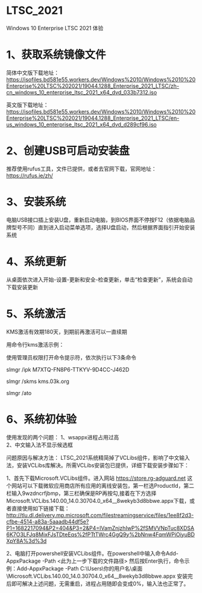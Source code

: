 # LTSC_2021
Windows 10 Enterprise LTSC 2021 体验

#  1、获取系统镜像文件
简体中文版下载地址：
https://isofiles.bd581e55.workers.dev/Windows%2010/Windows%2010%20Enterprise%20LTSC%202021/19044.1288_Enterprise_2021_LTSC/zh-cn_windows_10_enterprise_ltsc_2021_x64_dvd_033b7312.iso

英文版下载地址：
https://isofiles.bd581e55.workers.dev/Windows%2010/Windows%2010%20Enterprise%20LTSC%202021/19044.1288_Enterprise_2021_LTSC/en-us_windows_10_enterprise_ltsc_2021_x64_dvd_d289cf96.iso

# 2、创建USB可启动安装盘
推荐使用rufus工具，文件已提供，或者去官网下载，官网地址：https://rufus.ie/zh/

# 3、安装系统
电脑USB接口插上安装U盘，重新启动电脑，到BIOS界面不停按F12（依据电脑品牌型号不同）直到进入启动菜单选项，选择U盘启动，然后根据界面指引开始安装系统

# 4、系统更新
从桌面依次进入开始-设置-更新和安全-检查更新，单击“检查更新”，系统会自动下载安装更新

# 5、系统激活
KMS激活有效期180天，到期前再激活可以一直续期

用命令行kms激活示例：

使用管理员权限打开命令提示符，依次执行以下3条命令

slmgr /ipk M7XTQ-FN8P6-TTKYV-9D4CC-J462D 

slmgr /skms kms.03k.org 

slmgr /ato 

# 6、系统初体验

使用发现的两个问题：
1、wsappx进程占用过高  
2、中文输入法不显示候选框

问题原因与解决方法：
LTSC_2021系统精简掉了VCLibs组件，影响了中文输入法，安装VCLibs库解决。所需VCLibs安装包已提供，详细下载安装步骤如下：

1、首先下载Microsoft.VCLibs组件。进入网站 https://store.rg-adguard.net 这个网站可以下载微软应用商店所有应用的离线安装包，第一栏选ProductId，第二栏输入9wzdncrfjbmp，第三栏确保是RP再按勾,接着在下方选择Microsoft.VCLibs.140.00_14.0.30704.0_x64__8wekyb3d8bbwe.appx下载，或者直接使用如下链接下载：http://tlu.dl.delivery.mp.microsoft.com/filestreamingservice/files/1ee8f2d3-cfbe-4514-a83a-5aaadb44df5e?P1=1682217094&P2=404&P3=2&P4=IVamZnjzhIwP%2fSMVVNpTuc8XDSA6K7O3LFJq8MixFJsTDteEqs%2fPTtTWrc4GgQ9y%2bNnw4FqmWPiOiyuBDXpY8A%3d%3d

2、电脑打开powershell安装VCLibs组件。在powershell中输入命令Add-AppxPackage -Path <此为上一步下载的文件路径> 然后按Enter执行，命令示例：Add-AppxPackage -Path C:\Users\你的用户名\桌面\Microsoft.VCLibs.140.00_14.0.30704.0_x64__8wekyb3d8bbwe.appx 安装完后即可解决上述问题，无需重启，进程占用随即会变成0%，输入法也正常了。
